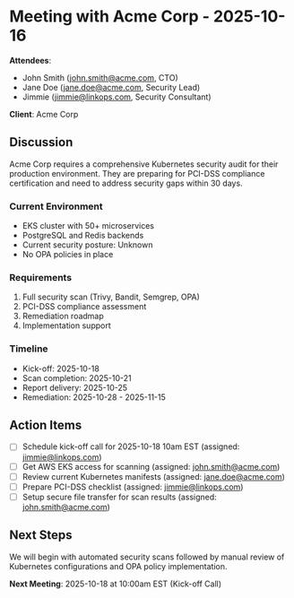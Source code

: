 # Meeting with Acme Corp - 2025-10-16

**Attendees**:
- John Smith (john.smith@acme.com, CTO)
- Jane Doe (jane.doe@acme.com, Security Lead)
- Jimmie (jimmie@linkops.com, Security Consultant)

**Client**: Acme Corp

## Discussion

Acme Corp requires a comprehensive Kubernetes security audit for their production environment. They are preparing for PCI-DSS compliance certification and need to address security gaps within 30 days.

### Current Environment
- EKS cluster with 50+ microservices
- PostgreSQL and Redis backends
- Current security posture: Unknown
- No OPA policies in place

### Requirements
1. Full security scan (Trivy, Bandit, Semgrep, OPA)
2. PCI-DSS compliance assessment
3. Remediation roadmap
4. Implementation support

### Timeline
- Kick-off: 2025-10-18
- Scan completion: 2025-10-21
- Report delivery: 2025-10-25
- Remediation: 2025-10-28 - 2025-11-15

## Action Items

- [ ] Schedule kick-off call for 2025-10-18 10am EST (assigned: jimmie@linkops.com)
- [ ] Get AWS EKS access for scanning (assigned: john.smith@acme.com)
- [ ] Review current Kubernetes manifests (assigned: jane.doe@acme.com)
- [ ] Prepare PCI-DSS checklist (assigned: jimmie@linkops.com)
- [ ] Setup secure file transfer for scan results (assigned: john.smith@acme.com)

## Next Steps

We will begin with automated security scans followed by manual review of Kubernetes configurations and OPA policy implementation.

**Next Meeting**: 2025-10-18 at 10:00am EST (Kick-off Call)

